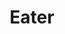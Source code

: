---
facebook: https://facebook.com/eater
instagram: https://instagram.com/eater
logohandle: eater
sort: eater
title: Eater
twitter: https://x.com/Eater
website: https://www.eater.com/
youtube: https://youtube.com/user/eater1
---